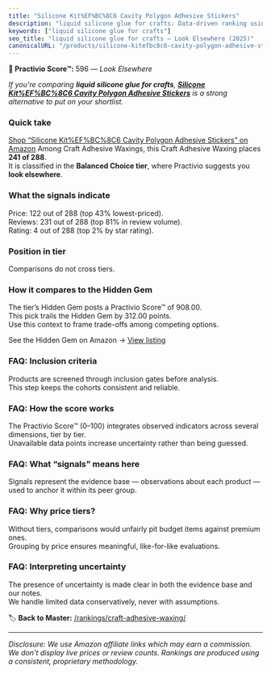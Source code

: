 ```yaml
---
title: "Silicone Kit%EF%BC%8C6 Cavity Polygon Adhesive Stickers"
description: "liquid silicone glue for crafts: Data-driven ranking using the Practivio Score™. Positioned by quality, value, demand, findability, momentum."
keywords: ["liquid silicone glue for crafts"]
seo_title: "liquid silicone glue for crafts — Look Elsewhere (2025)"
canonicalURL: "/products/silicone-kitefbc8c6-cavity-polygon-adhesive-stickers-B0D4597NGC/"
---
```


**🚫 Practivio Score™:** 596 — _Look Elsewhere_


*If you're comparing **liquid silicone glue for crafts**, **[Silicone Kit%EF%BC%8C6 Cavity Polygon Adhesive Stickers](https://www.amazon.com/dp/B0D4597NGC?tag=practivio-20)** is a strong alternative to put on your shortlist.*
### Quick take
[Shop “Silicone Kit%EF%BC%8C6 Cavity Polygon Adhesive Stickers” on Amazon](https://www.amazon.com/dp/B0D4597NGC?tag=practivio-20)
Among Craft Adhesive Waxings, this Craft Adhesive Waxing places **241 of 288**.  
It is classified in the **Balanced Choice tier**, where Practivio suggests you **look elsewhere**.

### What the signals indicate
Price: 122 out of 288 (top 43% lowest-priced).  
Reviews: 231 out of 288 (top 81% in review volume).  
Rating: 4 out of 288 (top 2% by star rating).  

### Position in tier
Comparisons do not cross tiers.

### How it compares to the Hidden Gem
The tier’s Hidden Gem posts a Practivio Score™ of 908.00.  
This pick trails the Hidden Gem by 312.00 points.  
Use this context to frame trade-offs among competing options.  

See the Hidden Gem on Amazon → [View listing](https://www.amazon.com/dp/B09Y67FY24?tag=practivio-20)

### FAQ: Inclusion criteria
Products are screened through inclusion gates before analysis.  
This step keeps the cohorts consistent and reliable.

### FAQ: How the score works
The Practivio Score™ (0–100) integrates observed indicators across several dimensions, tier by tier.  
Unavailable data points increase uncertainty rather than being guessed.

### FAQ: What “signals” means here
Signals represent the evidence base — observations about each product — used to anchor it within its peer group.

### FAQ: Why price tiers?
Without tiers, comparisons would unfairly pit budget items against premium ones.  
Grouping by price ensures meaningful, like-for-like evaluations.

### FAQ: Interpreting uncertainty
The presence of uncertainty is made clear in both the evidence base and our notes.  
We handle limited data conservatively, never with assumptions.


🏷️ **Back to Master:** [/rankings/craft-adhesive-waxing/](/rankings/craft-adhesive-waxing/)

---
_Disclosure: We use Amazon affiliate links which may earn a commission. We don’t display live prices or review counts. Rankings are produced using a consistent, proprietary methodology._
